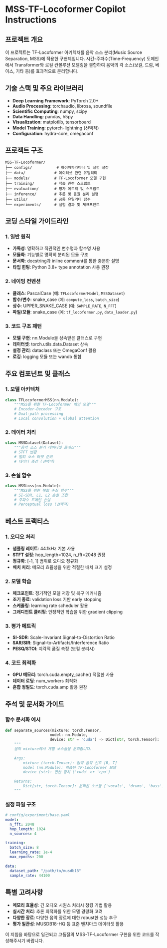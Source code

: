 # MSS-TF-Locoformer Copilot Instructions

## 프로젝트 개요
이 프로젝트는 TF-Locoformer 아키텍처를 음악 소스 분리(Music Source Separation, MSS)에 적용한 구현체입니다. 시간-주파수(Time-Frequency) 도메인에서 Transformer와 로컬 컨볼루션 모델링을 결합하여 음악의 각 소스(보컬, 드럼, 베이스, 기타 등)를 효과적으로 분리합니다.

## 기술 스택 및 주요 라이브러리
- **Deep Learning Framework**: PyTorch 2.0+
- **Audio Processing**: torchaudio, librosa, soundfile
- **Scientific Computing**: numpy, scipy
- **Data Handling**: pandas, h5py
- **Visualization**: matplotlib, tensorboard
- **Model Training**: pytorch-lightning (선택적)
- **Configuration**: hydra-core, omegaconf

## 프로젝트 구조
```
MSS-TF-Locoformer/
├── configs/           # 하이퍼파라미터 및 실험 설정
├── data/             # 데이터셋 관련 유틸리티
├── models/           # TF-Locoformer 모델 구현
├── training/         # 학습 관련 스크립트
├── evaluation/       # 평가 메트릭 및 스크립트
├── inference/        # 추론 및 음원 분리 실행
├── utils/            # 공통 유틸리티 함수
└── experiments/      # 실험 결과 및 체크포인트
```

## 코딩 스타일 가이드라인

### 1. 일반 원칙
- **가독성**: 명확하고 직관적인 변수명과 함수명 사용
- **모듈화**: 기능별로 명확히 분리된 모듈 구조
- **문서화**: docstring과 inline comment를 통한 충분한 설명
- **타입 힌팅**: Python 3.8+ type annotation 사용 권장

### 2. 네이밍 컨벤션
- **클래스**: PascalCase (예: `TFLocoformerModel`, `MSSDataset`)
- **함수/변수**: snake_case (예: `compute_loss`, `batch_size`)
- **상수**: UPPER_SNAKE_CASE (예: `SAMPLE_RATE`, `N_FFT`)
- **파일/모듈**: snake_case (예: `tf_locoformer.py`, `data_loader.py`)

### 3. 코드 구조 패턴
- **모델 구현**: nn.Module을 상속받은 클래스로 구현
- **데이터셋**: torch.utils.data.Dataset 상속
- **설정 관리**: dataclass 또는 OmegaConf 활용
- **로깅**: logging 모듈 또는 wandb 통합

## 주요 컴포넌트 및 클래스

### 1. 모델 아키텍처
```python
class TFLocoformerMSS(nn.Module):
    """MSS를 위한 TF-Locoformer 메인 모델"""
    # Encoder-Decoder 구조
    # Dual-path processing
    # Local convolution + Global attention
```

### 2. 데이터 처리
```python
class MSSDataset(Dataset):
    """음악 소스 분리 데이터셋 클래스"""
    # STFT 변환
    # 멀티 소스 타겟 준비
    # 데이터 증강 (선택적)
```

### 3. 손실 함수
```python
class MSSLoss(nn.Module):
    """MSS를 위한 복합 손실 함수"""
    # SI-SDR, L1, L2 손실 조합
    # 주파수 도메인 손실
    # Perceptual loss (선택적)
```

## 베스트 프랙티스

### 1. 오디오 처리
- **샘플링 레이트**: 44.1kHz 기본 사용
- **STFT 설정**: hop_length=1024, n_fft=2048 권장
- **정규화**: [-1, 1] 범위로 오디오 정규화
- **배치 처리**: 메모리 효율성을 위한 적절한 배치 크기 설정

### 2. 모델 학습
- **체크포인트**: 정기적인 모델 저장 및 복구 메커니즘
- **조기 종료**: validation loss 기반 early stopping
- **스케줄링**: learning rate scheduler 활용
- **그래디언트 클리핑**: 안정적인 학습을 위한 gradient clipping

### 3. 평가 메트릭
- **SI-SDR**: Scale-Invariant Signal-to-Distortion Ratio
- **SAR/SIR**: Signal-to-Artifacts/Interference Ratio
- **PESQ/STOI**: 지각적 품질 측정 (보컬 분리시)

### 4. 코드 최적화
- **GPU 메모리**: torch.cuda.empty_cache() 적절한 사용
- **데이터 로딩**: num_workers 최적화
- **혼합 정밀도**: torch.cuda.amp 활용 권장

## 주석 및 문서화 가이드

### 함수 문서화 예시
```python
def separate_sources(mixture: torch.Tensor, 
                    model: nn.Module,
                    device: str = 'cuda') -> Dict[str, torch.Tensor]:
    """
    음악 mixture에서 개별 소스들을 분리합니다.
    
    Args:
        mixture (torch.Tensor): 입력 음악 신호 [B, T]
        model (nn.Module): 학습된 TF-Locoformer 모델
        device (str): 연산 장치 ('cuda' or 'cpu')
    
    Returns:
        Dict[str, torch.Tensor]: 분리된 소스들 {'vocals', 'drums', 'bass', 'other'}
    """
```

### 설정 파일 구조
```yaml
# config/experiment/base.yaml
model:
  n_fft: 2048
  hop_length: 1024
  n_sources: 4
  
training:
  batch_size: 8
  learning_rate: 1e-4
  max_epochs: 200
  
data:
  dataset_path: "/path/to/musdb18"
  sample_rate: 44100
```

## 특별 고려사항
- **메모리 효율성**: 긴 오디오 시퀀스 처리시 청킹 기법 활용
- **실시간 처리**: 추론 최적화를 위한 모델 경량화 고려
- **다양한 장르**: 다양한 음악 장르에 대한 robust한 성능 추구
- **평가 일관성**: MUSDB18-HQ 등 표준 벤치마크 데이터셋 활용

이 지침을 바탕으로 일관되고 고품질의 MSS-TF-Locoformer 구현을 위한 코드를 작성해주시기 바랍니다.